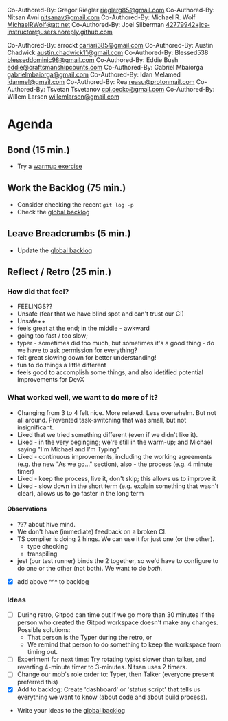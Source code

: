 Co-Authored-By: Gregor Riegler <rieglerg85@gmail.com>
Co-Authored-By: Nitsan Avni <nitsanav@gmail.com>
Co-Authored-By: Michael R. Wolf <MichaelRWolf@att.net>
Co-Authored-By: Joel Silberman <42779942+jcs-instructor@users.noreply.github.com>

Co-Authored-By: arrockt <cariari385@gmail.com>
Co-Authored-By: Austin Chadwick <austin.chadwick11@gmail.com>
Co-Authored-By: Blessed538 <blesseddominic98@gmail.com>
Co-Authored-By: Eddie Bush <eddie@craftsmanshipcounts.com>
Co-Authored-By: Gabriel Mbaiorga <gabrielmbaiorga@gmail.com>
Co-Authored-By: Idan Melamed <idanmel@gmail.com>
Co-Authored-By: Rea <reasu@protonmail.com>
Co-Authored-By: Tsvetan Tsvetanov <cpi.cecko@gmail.com>
Co-Authored-By: Willem Larsen <willemlarsen@gmail.com>

# Agenda

## Bond (15 min.)

- Try a [warmup exercise](../docs/warmup-exercises.md)

## Work the Backlog (75 min.)

- Consider checking the recent `git log -p`
- Check the [global backlog](../docs/backlog.md)

## Leave Breadcrumbs (5 min.)

- Update the [global backlog](../docs/backlog.md)

## Reflect / Retro (25 min.)

### How did that feel?

- FEELINGS??
- Unsafe (fear that we have blind spot and can't trust our CI)
- Unsafe++
- feels great at the end; in the middle - awkward
- going too fast / too slow;
- typer - sometimes did too much, but sometimes it's a good thing - do we have to ask permission for everything?
- felt great slowing down for better understanding!
- fun to do things a little different
- feels good to accomplish some things, and also idetified potential improvements for DevX

### What worked well, we want to do more of it?

- Changing from 3 to 4 felt nice. More relaxed. Less overwhelm. But not all around. Prevented task-switching that was small, but not insignificant.
- Liked that we tried something different (even if we didn't like it).
- Liked - in the very beginging; we're still in the warm-up; and Michael saying "I'm Michael and I'm Typing"
- Liked - continuous improvements, including the working agreements (e.g. the new "As we go..." section), also - the process (e.g. 4 minute timer)
- Liked - keep the process, live it, don't skip; this allows us to improve it
- Liked - slow down in the short term (e.g. explain something that wasn't clear), allows us to go faster in the long term

#### Observations

- ??? about hive mind.
- We don't have (immediate) feedback on a broken CI.
- TS compiler is doing 2 hings. We can use it for just one (or the other).
  - type checking
  - transpiling
- jest (our test runner) binds the 2 together, so we'd have to configure to do one or the other (not both). We want to do _both_.
- [x] add above ^^^ to backlog

### Ideas

- [ ] During retro, Gitpod can time out if we go more than 30 minutes if the person who created the Gitpod workspace doesn't make any changes. Possible solutions: 
  - That person is the Typer during the retro, or
  - We remind that person to do something to keep the workspace from timing out.
- [ ] Experiment for next time: Try rotating typist slower than talker, and reverting 4-minute timer to 3-minutes. Nitsan uses 2 timers.
- [ ] Change our mob's role order to: Typer, then Talker (everyone present preferred this)
- [x] Add to backlog: Create 'dashboard' or 'status script' that tells us everything we want to know (about code and about build process).

- Write your Ideas to the [global backlog](../docs/backlog.md)
